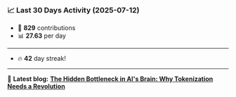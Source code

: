 <!--START_STATS-->
### 📈 Last 30 Days Activity (2025-07-12)  
- 🧮 **829** contributions  
- 📊 **27.63** per day
---
- 🔥 **42** day streak!
---
📝 **Latest blog:** [**The Hidden Bottleneck in AI's Brain: Why Tokenization Needs a Revolution**](https://andriak.com/blog/tokenization-revolution)
<!--END_STATS-->
